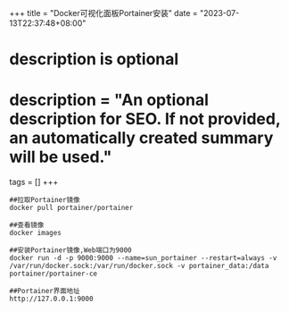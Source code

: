 +++
title = "Docker可视化面板Portainer安装"
date = "2023-07-13T22:37:48+08:00"

#
# description is optional
#
# description = "An optional description for SEO. If not provided, an automatically created summary will be used."

tags = []
+++

```
##拉取Portainer镜像
docker pull portainer/portainer
```

```
##查看镜像
docker images
```

```
##安装Portainer镜像,Web端口为9000
docker run -d -p 9000:9000 --name=sun_portainer --restart=always -v /var/run/docker.sock:/var/run/docker.sock -v portainer_data:/data portainer/portainer-ce
```

```
##Portainer界面地址
http://127.0.0.1:9000
```